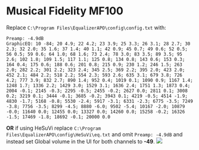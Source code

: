 # Musical Fidelity MF100
Replace `C:\Program Files\EqualizerAPO\config\config.txt` with:
```
Preamp: -4.9dB
GraphicEQ: 10 -84; 20 4.9; 22 4.2; 23 3.9; 25 3.3; 26 3.1; 28 2.7; 30 2.3; 32 2.0; 35 1.6; 37 1.4; 40 1.1; 42 0.9; 45 0.7; 49 0.6; 52 0.5; 56 0.5; 59 0.6; 64 1.0; 68 1.6; 73 2.4; 78 3.0; 83 3.5; 89 3.5; 95 2.6; 102 1.8; 109 1.5; 117 1.1; 125 0.8; 134 0.8; 143 0.6; 153 0.3; 164 0.4; 175 0.6; 188 0.6; 201 0.8; 215 0.9; 230 1.2; 246 1.5; 263 2.0; 282 2.2; 301 2.2; 323 2.4; 345 2.5; 369 2.2; 395 2.0; 423 2.0; 452 2.1; 484 2.2; 518 2.2; 554 2.3; 593 2.6; 635 3.1; 679 3.8; 726 4.2; 777 3.9; 832 2.7; 890 1.4; 952 0.4; 1019 0.1; 1090 0.9; 1167 1.4; 1248 1.7; 1336 2.2; 1429 3.0; 1529 3.1; 1636 2.4; 1751 1.3; 1873 0.4; 2004 -0.1; 2145 -0.3; 2295 -0.5; 2455 -0.2; 2627 0.0; 2811 0.1; 3008 0.2; 3219 0.1; 3444 -0.1; 3685 -0.2; 3943 0.1; 4219 -0.5; 4514 -1.9; 4830 -1.7; 5168 -0.8; 5530 -2.4; 5917 -3.1; 6331 -2.3; 6775 -3.5; 7249 -3.8; 7756 -3.5; 8299 -4.5; 8880 -6.0; 9502 -5.4; 10167 -2.0; 10879 -0.0; 11640 0.0; 12455 0.0; 13327 0.0; 14260 0.0; 15258 -0.2; 16326 -1.5; 17469 -1.8; 18692 -0.1; 20000 0.0
```
**OR** if using HeSuVi replace `C:\Program Files\EqualizerAPO\config\HeSuVi\eq.txt` and omit `Preamp: -4.9dB` and instead set Global volume in the UI for both channels to **-49**.
![](https://raw.githubusercontent.com/jaakkopasanen/AutoEq/master/results/Sonoma%20Model%20One/innerfidelity/onear/Musical%20Fidelity%20MF100/Musical%20Fidelity%20MF100.png)